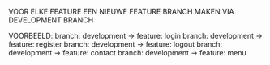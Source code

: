 
VOOR ELKE FEATURE EEN NIEUWE FEATURE BRANCH MAKEN VIA DEVELOPMENT BRANCH

VOORBEELD:
branch: development -> feature: login
branch: development -> feature: register
branch: development -> feature: logout
branch: development -> feature: contact
branch: development -> feature: menu
